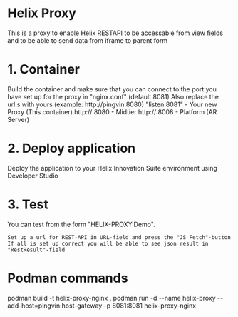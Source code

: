 # Helix Proxy
This is a proxy to enable Helix RESTAPI to be accessable from view fields and to be able to send data from iframe to parent form

# 1. Container
Build the container and make sure that you can connect to the port you have set up for the proxy in "nginx.conf" (default 8081)
Also replace the url:s with yours (example: http://pingvin:8080)
    "listen 8081" - Your new Proxy (This container)
    http://<URL>:8080 - Midtier
    http://<URL>:8008 - Platform (AR Server)

# 2. Deploy application
Deploy the application to your Helix Innovation Suite environment using Developer Studio

# 3. Test
You can test from the form "HELIX-PROXY:Demo".

    Set up a url for REST-API in URL-field and press the "JS Fetch"-button
    If all is set up correct you will be able to see json result in "RestResult"-field



# Podman commands
podman build -t helix-proxy-nginx .
podman run -d --name helix-proxy --add-host=pingvin:host-gateway -p 8081:8081   helix-proxy-nginx
